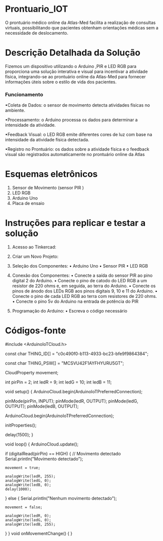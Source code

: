# Prontuario_IOT
O prontuário médico online da Atlas-Med facilita a realização de consultas virtuais, possibilitando que pacientes obtenham orientações médicas sem a necessidade de deslocamento.


# Descrição Detalhada da Solução
Fizemos um dispositivo utilizando o Arduino ,PIR e LED RGB para proporciona uma solução interativa e visual para incentivar a atividade física, integrando-se ao prontuário  online da Atlas-Med para fornecer informações úteis sobre o estilo de vida dos pacientes.

### Funcionamento

•Coleta de Dados: o sensor de movimento detecta atividades físicas no ambiente.

•Processamento: o Arduino processa os dados para determinar a intensidade da atividade.

•Feedback Visual: o LED RGB emite diferentes cores de luz com base na intensidade da atividade física detectada.

•Registro no Prontuário: os dados sobre a atividade física e o feedback visual são registrados automaticamente no prontuário online da Atlas 

# Esquemas eletrônicos

1.	Sensor de Movimento (sensor PIR )
2.	LED RGB
3.	Arduino Uno
4.	Placa de ensaio

# Instruções para replicar e testar a solução

1.	Acesso ao Tinkercad:

2.	Criar um Novo Projeto:

3.	Seleção dos Componentes:
•	Arduino Uno
•	Sensor PIR
•	LED RGB 

4.	Conexão dos Componentes:
•	Conecte a saída do sensor PIR ao pino digital 2 do Arduino.
•	Conecte o pino de catodo do LED RGB a um resistor de 220 ohms e, em seguida, ao terra do Arduino.
•	Conecte os pinos de ánodo dos LEDs RGB aos pinos digitais 9, 10 e 11 do Arduino.
•	Conecte o pino de cada LED RGB ao terra com resistores de 220 ohms.
•	Conecte o pino 5v do Arduino na entrada de potência do PIR

5.  Programação do Arduino:
•	Escreva o código necessário 

# Códigos-fonte

#include <ArduinoIoTCloud.h>

const char THING_ID[] = "c0c490f0-b113-4933-bc23-bfe9f9864384";

const char THING_PSW[] = "MCSVU42F1AYFHYURU5GT";

CloudProperty<bool> movement;

int pirPin = 2;
int ledR = 9;
int ledG = 10;
int ledB = 11;

void setup() {
  ArduinoCloud.begin(ArduinoIoTPreferredConnection);

  pinMode(pirPin, INPUT);
  pinMode(ledR, OUTPUT);
  pinMode(ledG, OUTPUT);
  pinMode(ledB, OUTPUT);

  ArduinoCloud.begin(ArduinoIoTPreferredConnection);

  initProperties();

  delay(1500);
}

void loop() {
  ArduinoCloud.update();

  if (digitalRead(pirPin) == HIGH) {
    // Movimento detectado
    Serial.println("Movimento detectado");

    movement = true;

    analogWrite(ledR, 255);
    analogWrite(ledG, 0);
    analogWrite(ledB, 0);
    delay(1000);
  } else {
    Serial.println("Nenhum movimento detectado");

    movement = false;

    analogWrite(ledR, 0);
    analogWrite(ledG, 0);
    analogWrite(ledB, 255);
  }
}
void onMovementChange()  {
}





